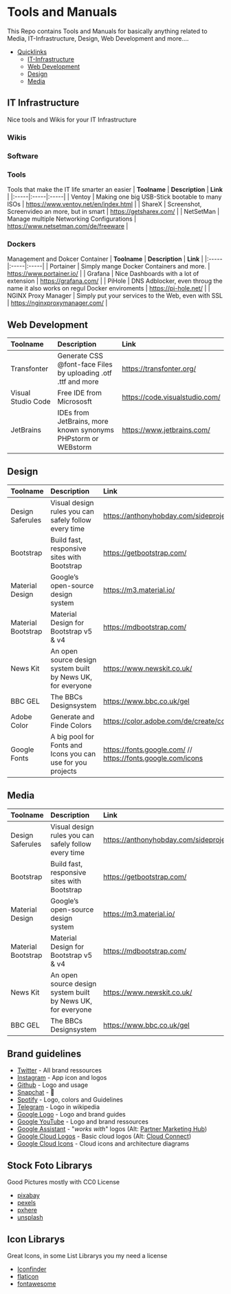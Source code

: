 # Tools and Manuals
This Repo contains Tools and Manuals for basically anything related to Media, IT-Infrastructure, Design, Web Development and more....


- [Quicklinks](#Tools-and-Manuals)
  - [IT-Infrastructure](#IT-Infrastructure)
  - [Web Development](#Web-Development)
  - [Design](#Design)
  - [Media](#Media)
  

## IT Infrastructure
Nice tools and Wikis for your IT Infrastructure

### Wikis



### Software



### Tools
Tools that make the IT life smarter an easier
| **Toolname** |  **Description**  | **Link** |
|:-----|:-----|:-----|
| Ventoy | Making one big USB-Stick bootable to many ISOs | https://www.ventoy.net/en/index.html |
| ShareX | Screenshot, Screenvideo an more, but in smart | https://getsharex.com/ |
| NetSetMan | Manage multiple Networking Configurations | https://www.netsetman.com/de/freeware |



### Dockers
Management and Dokcer Container
| **Toolname** |  **Description**  | **Link** |
|:-----|:-----|:-----|
| Portainer   | Simply mange Docker Containers and more. | https://www.portainer.io/ |
| Grafana   |  Nice Dashboards with a lot of extension  |  https://grafana.com/ |
| PiHole  | DNS Adblocker, even throug the name it also works on regul Docker enviroments |  https://pi-hole.net/ |
| NGINX Proxy Manager   |  Simply put your services to the Web, even with SSL  |  https://nginxproxymanager.com/ |



## Web Development

| **Toolname** |  **Description**  | **Link** |
|:-----|:-----|:-----|
| Transfonter   | Generate CSS @font-face Files by uploading .otf .ttf and more | https://transfonter.org/ |
| Visual Studio Code   |  Free IDE from Micrososft  |  https://code.visualstudio.com/ |
| JetBrains  | IDEs from JetBrains, more known synonyms PHPstorm or WEBstorm |  https://www.jetbrains.com/ |


## Design

| **Toolname** |  **Description**  | **Link** |
|:-----|:-----|:-----|
| Design Saferules   | Visual design rules you can safely follow every time | https://anthonyhobday.com/sideprojects/saferules/ |
| Bootstrap   |  Build fast, responsive sites with Bootstrap  |  https://getbootstrap.com/ |
| Material Design   | Google’s open-source design system |  https://m3.material.io/ |
| Material Bootstrap   |  Material Design for Bootstrap v5 & v4 |   https://mdbootstrap.com/ |
| News Kit  | An open source design system built by News UK, for everyone |    https://www.newskit.co.uk/ |
| BBC GEL  | The BBCs Designsystem | https://www.bbc.co.uk/gel |
| Adobe Color | Generate and Finde Colors | https://color.adobe.com/de/create/color-wheel |
| Google Fonts | A big pool for Fonts and Icons you can use for you projects |  https://fonts.google.com/ //  https://fonts.google.com/icons|

## Media

| **Toolname** |  **Description**  | **Link** |
|:-----|:-----|:-----|
| Design Saferules   | Visual design rules you can safely follow every time | https://anthonyhobday.com/sideprojects/saferules/ |
| Bootstrap   |  Build fast, responsive sites with Bootstrap  |  https://getbootstrap.com/ |
| Material Design   | Google’s open-source design system |  https://m3.material.io/ |
| Material Bootstrap   |  Material Design for Bootstrap v5 & v4 |   https://mdbootstrap.com/ |
| News Kit  | An open source design system built by News UK, for everyone |    https://www.newskit.co.uk/ |
| BBC GEL  | The BBCs Designsystem | https://www.bbc.co.uk/gel |


## Brand guidelines

- [Twitter](https://about.twitter.com/en_us/company/brand-resources.html) - All brand ressources
- [Instagram](https://en.instagram-brand.com/assets/icons) - App icon and logos
- [Github](https://github.com/logos) - Logo and usage
- [Snapchat](https://support.snapchat.com/en-GB/a/ghost-logo-usage) - 👻
- [Spotify](https://developer.spotify.com/branding-guidelines/) - Logo, colors and Guidelines
- [Telegram](https://en.wikipedia.org/wiki/File:Telegram_logo.svg) - Logo in wikipedia
- [Google Logo](https://www.google.com/permissions/logos-trademarks/) - Logo and brand guides
- [Google YouTube](https://www.youtube.com/yt/about/brand-resources/#logos-icons-colors) - Logo and brand ressources
- [Google Assistant](https://developers.google.com/actions/policies/branding-policies) - "_works with_" logos (Alt: [Partner Marketing Hub](https://partnermarketinghub.withgoogle.com/#/brands/0B3zHSY8q1PlVWk9uaWJadDVPZmM/1vIVLgya6y6hfgAsOlx1KRZWDRRbf1Jm6Oo2Cwvb-QRo))
- [Google Cloud Logos](https://cloud.google.com/press/) - Basic cloud logos (Alt: [Cloud Connect](https://www.cloudconnect.goog/))
- [Google Cloud Icons](https://cloud.google.com/icons/) - Cloud icons and architecture diagrams

## Stock Foto Librarys
Good Pictures mostly with CC0 License

- [pixabay](https://pixabay.com/de/)
- [pexels](https://www.pexels.com/de-de/)
- [pxhere](https://pxhere.com/de/)
- [unsplash](https://unsplash.com/de)

## Icon Librarys
Great Icons, in some List Librarys you my need a license

- [Iconfinder](https://www.iconfinder.com/)
- [flaticon](https://www.flaticon.com/de/)
- [fontawesome](https://fontawesome.com/icons)
